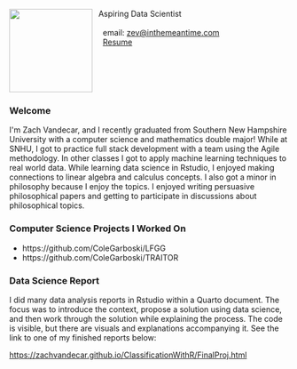 
<img src="SiteFiles/image.png" align="left" width=150>&nbsp; Aspiring Data Scientist<br/>
&nbsp;  <br/>
&nbsp; &nbsp; email: zev@inthemeantime.com<br/>
&nbsp; &nbsp; <a href="https://ZachVandecar.github.io/SiteFiles/Resume/Vandecar-Zachary-Resume.pdf" target="_blank">Resume</a>




<br/>
<br/>
<br/>
<br/>

### Welcome

I'm Zach Vandecar, and I recently graduated from Southern New Hampshire University with a computer science and mathematics double major! While at SNHU, I got to practice full stack development with a team using the Agile methodology. In other classes I got to apply machine learning techniques to real world data. While learning data science in Rstudio, I enjoyed making connections to linear algebra and calculus concepts. I also got a minor in philosophy because I enjoy the topics. I enjoyed writing persuasive philosophical papers and getting to participate in discussions about philosophical topics. 


### Computer Science Projects I Worked On


<ul>
  <li>https://github.com/ColeGarboski/LFGG</li>
  <li>https://github.com/ColeGarboski/TRAITOR</li>
</ul>



### Data Science Report 

I did many data analysis reports in Rstudio within a Quarto document. The focus was to introduce the context, propose a solution using data science, and then work through the solution while explaining the process. The code is visible, but there are visuals and explanations accompanying it. See the link to one of my finished reports below:

https://zachvandecar.github.io/ClassificationWithR/FinalProj.html
